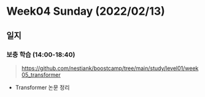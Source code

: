 # Week04 Sunday (2022/02/13)

## 일지

### 보충 학습 (14:00-18:40)

> https://github.com/nestiank/boostcamp/tree/main/study/level01/week05_transformer

  * Transformer 논문 정리
